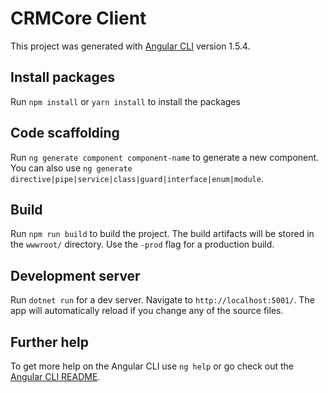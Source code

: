 # CRMCore Client

This project was generated with [Angular CLI](https://github.com/angular/angular-cli) version 1.5.4.

## Install packages

Run `npm install` or `yarn install` to install the packages

## Code scaffolding

Run `ng generate component component-name` to generate a new component. You can also use `ng generate directive|pipe|service|class|guard|interface|enum|module`.

## Build

Run `npm run build` to build the project. The build artifacts will be stored in the `wwwroot/` directory. Use the `-prod` flag for a production build.

## Development server

Run `dotnet run` for a dev server. Navigate to `http://localhost:5001/`. The app will automatically reload if you change any of the source files.

## Further help

To get more help on the Angular CLI use `ng help` or go check out the [Angular CLI README](https://github.com/angular/angular-cli/blob/master/README.md).
